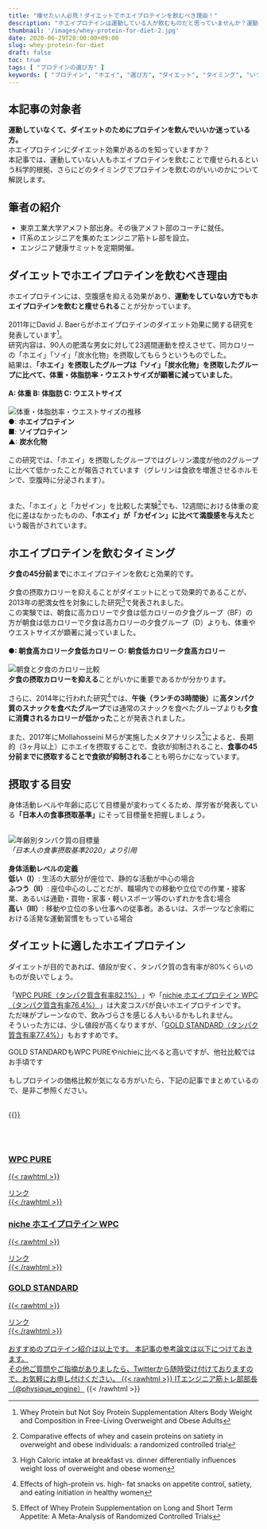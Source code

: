 ```yaml
---
title: "痩せたい人必見！ダイエットでホエイプロテインを飲むべき理由！"
description: "ホエイプロテインは運動している人が飲むものだと思っていませんか？運動をしていなくてもホエイプロテインを飲むと様々なメリットを得られます。痩せたいけど、ホエイプロテインを飲んでいいか分からない方、逆に太るのではないかと心配している方は是非記事をご覧ください。"
thumbnail: '/images/whey-protein-for-diet-2.jpg'
date: 2020-06-29T20:00:00+09:00
slug: whey-protein-for-diet
draft: false
toc: true
tags: [ "プロテインの選び方" ]
keywords: [ "プロテイン", "ホエイ", "選び方", "ダイエット", "タイミング", "いつ", "おすすめ" ]
---
```


## 本記事の対象者
<b>運動していなくて、ダイエットのためにプロテインを飲んでいいか迷っている方。</b><br>
ホエイプロテインにダイエット効果があるのを知っていますか？<br>
本記事では、運動していない人もホエイプロテインを飲むことで痩せられるという科学的根拠、さらにどのタイミングでプロテインを飲むのがいいのかについて解説します。  

## 筆者の紹介
<ul>
  <li>東京工業大学アメフト部出身。その後アメフト部のコーチに就任。</li>
  <li>IT系のエンジニアを集めたエンジニア筋トレ部を設立。</li>
  <li>エンジニア健康サミットを定期開催。</li>
</ul>

## ダイエットでホエイプロテインを飲むべき理由

ホエイプロテインには、空腹感を抑える効果があり、<b>運動をしていない方でもホエイプロテインを飲むと痩せられる</b>ことが分かっています。<br>
<br>
2011年にDavid J. Baerらがホエイプロテインのダイエット効果に関する研究を発表しています[^1]。<br>
研究内容は、90人の肥満な男女に対して23週間運動を控えさせて、同カロリーの「ホエイ」「ソイ」「炭水化物」を摂取してもらうというものでした。<br>
結果は、<b>「ホエイ」を摂取したグループは「ソイ」「炭水化物」を摂取したグループに比べて、体重・体脂肪率・ウエストサイズが顕著に減っていました</b>。<br>
<br>
<b>A: 体重 B: 体脂肪 C: ウエストサイズ</b><br><br>
<img src="/images/whey-protein-for-diet-1.jpeg" alt="体重・体脂肪率・ウエストサイズの推移" /><br>
●: <b>ホエイプロテイン</b><br>
■: <b>ソイプロテイン</b><br>
▲: <b>炭水化物</b><br>
<br>
この研究では、「ホエイ」を摂取したグループではグレリン濃度が他の2グループに比べて低かったことが報告されています（グレリンは食欲を増進させるホルモンで、空腹時に分泌されます）。<br>
<br>

[^1]: Whey Protein but Not Soy Protein Supplementation Alters Body Weight and Composition in Free-Living Overweight and Obese Adults

また、「ホエイ」と「カゼイン」を比較した実験[^2]でも、12週間における体重の変化に差はなかったものの、<b>「ホエイ」が「カゼイン」に比べて満腹感を与えた</b>という報告がされています。

[^2]: Comparative effects of whey and casein proteins on satiety in overweight and obese individuals: a randomized controlled trial

## ホエイプロテインを飲むタイミング

<b>夕食の45分前まで</b>にホエイプロテインを飲むと効果的です。<br>
<br>
夕食の摂取カロリーを抑えることがダイエットにとって効果的であることが、2013年の肥満女性を対象にした研究[^3]で発表されました。<br>
この実験では、朝食に高カロリーで夕食は低カロリーの夕食グループ（BF）の方が朝食は低カロリーで夕食は高カロリーの夕食グループ（D）よりも、体重やウエストサイズが顕著に減っていました。<br><br>
<b>●: 朝食高カロリー夕食低カロリー ○: 朝食低カロリー夕食高カロリー</b><br><br>
<img src="/images/whey-protein-for-diet-2.jpg" alt="朝食と夕食のカロリー比較" />
<br>
<b>夕食の摂取カロリーを抑える</b>ことがいかに重要であるかが分かります。<br><br>
さらに、2014年に行われた研究[^4]では、<b>午後（ランチの3時間後）</b>に<b>高タンパク質のスナックを食べたグループ</b>では通常のスナックを食べたグループよりも<b>夕食に消費されるカロリーが低かった</b>ことが発表されました。<br><br>
また、2017年にMollahosseini Mらが実施したメタアナリシス[^5]によると、長期的（3ヶ月以上）にホエイを摂取することで、食欲が抑制されること、<b>食事の45分前までに摂取することで食欲が抑制される</b>ことも明らかになっています。<br>

[^3]: High Caloric intake at breakfast vs. dinner differentially influences weight loss of overweight and obese women
[^4]: Effects of high-protein vs. high- fat snacks on appetite control, satiety, and eating initiation in healthy women
[^5]: Effect of Whey Protein Supplementation on Long and Short Term Appetite: A Meta-Analysis of Randomized Controlled Trials

## 摂取する目安

身体活動レベルや年齢に応じて目標量が変わってくるため、厚労省が発表している<b>「日本人の食事摂取基準」</b>にそって目標量を把握しましょう。<br><br>

<img src="/images/whey-protein-for-diet-3.png" alt="年齢別タンパク質の目標量" /><br>
*「日本人の食事摂取基準2020」より引用*<br>
<br>
<b>身体活動レベルの定義</b><br>
<b>低い（Ⅰ）</b>: 生活の大部分が座位で、静的な活動が中心の場合<br>
<b>ふつう（Ⅱ）</b>: 座位中心のしごとだが、職場内での移動や立位での作業・接客業、あるいは通勤・買物・家事・軽いスポーツ等のいずれかを含む場合<br>
<b>高い（Ⅲ）</b>: 移動や立位の多い仕事への従事者。あるいは、スポーツなど余暇における活発な運動習慣をもっている場合<br>


## ダイエットに適したホエイプロテイン
ダイエットが目的であれば、値段が安く、タンパク質の含有率が80%くらいのものが良いでしょう。<br><br>
「<a target="_blank" href="https://www.amazon.co.jp/gp/product/B07GZFLG81/ref=as_li_tl?ie=UTF8&camp=247&creative=1211&creativeASIN=B07GZFLG81&linkCode=as2&tag=ekuro-22&linkId=df576ada70485aacfb5a416f427d65eb" rel="nofollow">WPC PURE（タンパク質含有率82.1%）</a><img src="//ir-jp.amazon-adsystem.com/e/ir?t=ekuro-22&l=am2&o=9&a=B07GZFLG81" width="1" height="1" border="0" alt="" style="border:none !important; margin:0px !important;" />」や「<a target="_blank" href="https://www.amazon.co.jp/gp/product/B00EUV8WIM/ref=as_li_tl?ie=UTF8&camp=247&creative=1211&creativeASIN=B00EUV8WIM&linkCode=as2&tag=ekuro-22&linkId=e1c2bd66a6482b774ef077b23045d622">nichie ホエイプロテイン WPC（タンパク質含有率76.4%）</a><img src="//ir-jp.amazon-adsystem.com/e/ir?t=ekuro-22&l=am2&o=9&a=B00EUV8WIM" width="1" height="1" border="0" alt="" style="border:none !important; margin:0px !important;" />」は大変コスパが良いホエイプロテインです。<br>
ただ味がプレーンなので、飲みづらさを感じる人もいるかもしれません。<br>
そういった方には、少し値段が高くなりますが、「<a href="https://jp.iherb.com/pr/Optimum-Nutrition-Gold-Standard-100-Whey-Double-Rich-Chocolate-7-64-lb-3-47-kg/80024?rcode=SLW545" target="_blank" rel="nofollow">GOLD STANDARD（タンパク質含有率77.4%）</a>」もおすすめです。<br>

GOLD STANDARDもWPC PUREやnichieに比べると高いですが、他社比較ではお手頃です<br><br>
もしプロテインの価格比較が気になる方がいたら、下記の記事でまとめているので、是非ご参照ください。<br><br>

{{<a href="/post/2020-06-14---proteinmap.md">}}

<br>
<br>

### WPC PURE

{{< rawhtml >}}
<!-- START MoshimoAffiliateEasyLink -->
<script type="text/javascript">
(function(b,c,f,g,a,d,e){b.MoshimoAffiliateObject=a;
b[a]=b[a]||function(){arguments.currentScript=c.currentScript
||c.scripts[c.scripts.length-2];(b[a].q=b[a].q||[]).push(arguments)};
c.getElementById(a)||(d=c.createElement(f),d.src=g,
d.id=a,e=c.getElementsByTagName("body")[0],e.appendChild(d))})
(window,document,"script","//dn.msmstatic.com/site/cardlink/bundle.js","msmaflink");
msmaflink({"n":"リミテスト ホエイプロテイン 工場直販 国産 WPC PURE 1kg プロテイン LIMITEST (プレーン, 1kg)","b":"LIMITEST","t":"","d":"https:\/\/m.media-amazon.com","c_p":"\/images\/I","p":["\/51jx+7HSo4L.jpg","\/51RggiKFXaL.jpg","\/51dlm+eV1wL.jpg","\/51c6YpggpJL.jpg","\/51Gc-7r6XFL.jpg","\/517XAr9oN6L.jpg","\/510HX7006bL.jpg"],"u":{"u":"https:\/\/www.amazon.co.jp\/dp\/B07GZFLG81","t":"amazon","r_v":""},"aid":{"amazon":"2046917","rakuten":"2046887","yahoo":"2046919"},"eid":"2ZhHF","s":"s"});
</script>
<div id="msmaflink-2ZhHF">リンク</div>
<!-- MoshimoAffiliateEasyLink END -->
{{< /rawhtml >}}

### niche ホエイプロテイン WPC

{{< rawhtml >}}
<!-- START MoshimoAffiliateEasyLink -->
<script type="text/javascript">
(function(b,c,f,g,a,d,e){b.MoshimoAffiliateObject=a;
b[a]=b[a]||function(){arguments.currentScript=c.currentScript
||c.scripts[c.scripts.length-2];(b[a].q=b[a].q||[]).push(arguments)};
c.getElementById(a)||(d=c.createElement(f),d.src=g,
d.id=a,e=c.getElementsByTagName("body")[0],e.appendChild(d))})
(window,document,"script","//dn.msmstatic.com/site/cardlink/bundle.js","msmaflink");
msmaflink({"n":"nichie ホエイプロテイン WPC 無添加 アメリカ産 プレーン味 1kg","b":"ニチエー（nichie）","t":"wpc-01","d":"https:\/\/m.media-amazon.com","c_p":"\/images\/I","p":["\/41lHLyLBr7L.jpg","\/51aMC+elbtL.jpg","\/51dhQuN66ML.jpg","\/617f9Utn+1L.jpg","\/510xGXhnCLL.jpg","\/515BNX7vymL.jpg","\/51hBZnRTXRL.jpg","\/51eFTZn2k8L.jpg","\/413+03w9+5L.jpg"],"u":{"u":"https:\/\/www.amazon.co.jp\/dp\/B00EUV8WIM","t":"amazon","r_v":""},"aid":{"amazon":"2046917","rakuten":"2046887","yahoo":"2046919"},"eid":"oOsQz","s":"s"});
</script>
<div id="msmaflink-oOsQz">リンク</div>
<!-- MoshimoAffiliateEasyLink END -->
{{< /rawhtml >}}


### GOLD STANDARD

{{< rawhtml >}}
<!-- START MoshimoAffiliateEasyLink -->
<script type="text/javascript">
(function(b,c,f,g,a,d,e){b.MoshimoAffiliateObject=a;
b[a]=b[a]||function(){arguments.currentScript=c.currentScript
||c.scripts[c.scripts.length-2];(b[a].q=b[a].q||[]).push(arguments)};
c.getElementById(a)||(d=c.createElement(f),d.src=g,
d.id=a,e=c.getElementsByTagName("body")[0],e.appendChild(d))})
(window,document,"script","//dn.msmstatic.com/site/cardlink/bundle.js","msmaflink");
msmaflink({"n":"Gold Standard 100% ホエイ プロテイン ダブルリッチチョコレート 2.27kg (5lbs) [米国メーカー正規品] [並行輸入品]","b":"GOLD STANDARD","t":"","d":"https:\/\/m.media-amazon.com","c_p":"\/images\/I","p":["\/41+nJqbAJML.jpg","\/51Y3D7nuNlL.jpg","\/41FdC9MIg+L.jpg","\/41SxWudr9bL.jpg"],"u":{"u":"https:\/\/www.amazon.co.jp\/dp\/B08B7ZYL18","t":"amazon","r_v":""},"aid":{"amazon":"2046917","rakuten":"2046887","yahoo":"2046919"},"eid":"edFT9","s":"s"});
</script>
<div id="msmaflink-edFT9">リンク</div>
<!-- MoshimoAffiliateEasyLink END -->
{{< /rawhtml >}}
<br>
<br>
おすすめのプロテイン紹介は以上です。  
本記事の参考論文は以下につけておきます。  
<br>
その他ご質問やご指摘がありましたら、Twitterから随時受け付けておりますので、お気軽にお申し付けください。  
{{< rawhtml >}}
<a href="https://twitter.com/physique_engine" target="_blank" rel="nofollow">ITエンジニア筋トレ部部長（@physique_engine）</a>
{{< /rawhtml >}}
